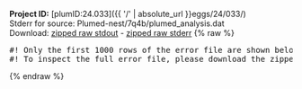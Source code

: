 **Project ID:** [plumID:24.033]({{ '/' | absolute_url }}eggs/24/033/)  
Stderr for source:  Plumed-nest/7q4b/plumed_analysis.dat   
Download: [zipped raw stdout](plumed_analysis.dat.plumed_master.stdout.txt.zip) - [zipped raw stderr](plumed_analysis.dat.plumed_master.stderr.txt.zip) 
{% raw %}
<pre>
#! Only the first 1000 rows of the error file are shown below
#! To inspect the full error file, please download the zipped raw stderr file above
</pre>
{% endraw %}

